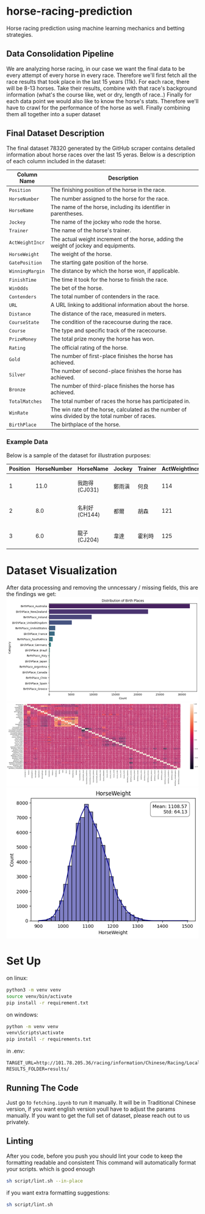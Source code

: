 # horse-racing-prediction
Horse racing prediction using machine learning mechanics and betting strategies.

## Data Consolidation Pipeline
We are analyzing horse racing, in our case we want the final data to be every attempt of every horse in every race.
Therefore we'll first fetch all the race results that took place in the last 15 years (11k). For each race, there will be 8-13 horses.
Take their results, combine with that race's background information (what's the course like, wet or dry, length of race..)
Finally for each data point we would also like to know the horse's stats. Therefore we'll have to crawl for the performance of the horse as well.
Finally combining them all together into a super dataset

## Final Dataset Description

The final dataset 78320 generated by the GitHub scraper contains detailed information about horse races over the last 15 yeras. Below is a description of each column included in the dataset:

| Column Name        | Description                                                                                                 |
|--------------------|-------------------------------------------------------------------------------------------------------------|
| `Position`         | The finishing position of the horse in the race.                                                            |
| `HorseNumber`      | The number assigned to the horse for the race.                                                              |
| `HorseName`        | The name of the horse, including its identifier in parentheses.                                             |
| `Jockey`           | The name of the jockey who rode the horse.                                                                  |
| `Trainer`          | The name of the horse's trainer.                                                                            |
| `ActWeightIncr`    | The actual weight increment of the horse, adding the weight of jockey and equipments.                       |
| `HorseWeight`      | The weight of the horse.                                                                                    |
| `GatePosition`     | The starting gate position of the horse.                                                                    |
| `WinningMargin`    | The distance by which the horse won, if applicable.                                                         |
| `FinishTime`       | The time it took for the horse to finish the race.                                                          |
| `WinOdds`          | The bet of the horse.                                                                                       |
| `Contenders`       | The total number of contenders in the race.                                                                 |
| `URL`              | A URL linking to additional information about the horse.                                                    |
| `Distance`         | The distance of the race, measured in meters.                                                               |
| `CourseState`      | The condition of the racecourse during the race.                                                            |
| `Course`           | The type and specific track of the racecourse.                                                              |
| `PrizeMoney`       | The total prize money the horse has won.                                                                    |
| `Rating`           | The official rating of the horse.                                                                           |
| `Gold`             | The number of first-place finishes the horse has achieved.                                                  |
| `Silver`           | The number of second-place finishes the horse has achieved.                                                 |
| `Bronze`           | The number of third-place finishes the horse has achieved.                                                  |
| `TotalMatches`     | The total number of races the horse has participated in.                                                    |
| `WinRate`          | The win rate of the horse, calculated as the number of wins divided by the total number of races.           |
| `BirthPlace`       | The birthplace of the horse.                                                                                |

### Example Data

Below is a sample of the dataset for illustration purposes:

| Position | HorseNumber | HorseName | Jockey | Trainer | ActWeightIncr | HorseWeight | GatePosition | WinningMargin | FinishTime | WinOdds | Contenders | URL | Distance | CourseState | Course | PrizeMoney | Rating | Gold | Silver | Bronze | TotalMatches | WinRate | BirthPlace |
|----------|-------------|-----------|--------|---------|----------------|-------------|--------------|----------------|-------------|---------|------------|-----|----------|-------------|--------|-------------|--------|------|--------|--------|---------------|---------|------------|
| 1        | 11.0        | 我跑得 (CJ031) | 鄭雨滇   | 何良      | 114            | 981         | 10           | -              | 1:40.77  | 2.7     | 12         | /racing/information/Chinese/Horse/Horse.aspx?HorseId=HK_2007_J031 | 1650     | 好地          | 草地 - "A" 賽道 | 1407400.0   | 12.0   | 2.0  | 6.0    | 3.0    | 36.0          | 0.3056  | 紐西蘭    |
| 2        | 8.0         | 名利好 (CH144) | 都爾     | 胡森      | 121            | 956         | 9            | 頸位            | 1:40.84  | 12.0    | 12         | /racing/information/Chinese/Horse/Horse.aspx?HorseId=HK_2006_H144 | 1650     | 好地          | 草地 - "A" 賽道 | 457200.0    | 28.0   | 0.0  | 2.0    | 2.0    | 24.0          | 0.1667  | 英國      |
| 3        | 6.0         | 龍子 (CJ204) | 韋達     | 霍利時    | 125            | 1009        | 6            | 2              | 1:41.08  | 4.5     | 12         | /racing/information/Chinese/Horse/Horse.aspx?HorseId=HK_2007_J204 | 1650     | 好地          | 草地 - "A" 賽道 | 1000238.0   | 20.0   | 2.0  | 0.0    | 5.0    | 36.0          | 0.1944  | 紐西蘭    |

# Dataset Visualization
After data processing and removing the unncessary / missing fields, this are the findings we get:
![Birthplace](images/birthplaces.png)
![correlation](images/correlation.png)
![horseweight](images/horseweight.png)


# Set Up

on linux:
```sh
python3 -m venv venv
source venv/bin/activate
pip install -r requirement.txt
```

on windows:
```sh
python -m venv venv
venv\Scripts\activate
pip install -r requirements.txt
```

in .env:
```
TARGET_URL=http://101.78.205.36/racing/information/Chinese/Racing/LocalResults.aspx
RESULTS_FOLDER=results/
```

## Running The Code
Just go to `fetching.ipynb` to run it manually. It will be in Traditional Chinese version, if you want english version youll have
to adjust the params manually.
If you want to get the full set of dataset, please reach out to us privately.


## Linting
After you code, before you push you should lint your code to keep the formatting readable and consistent
This command will automatically format your scripts. which is good enough
```bash
sh script/lint.sh --in-place
```
if you want extra formatting suggestions:
```bash
sh script/lint.sh
```
